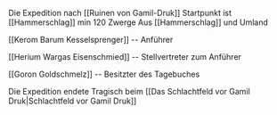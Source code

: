 Die Expedition nach [[Ruinen von Gamil-Druk]]
Startpunkt ist [[Hammerschlag]]
min 120 Zwerge Aus [[Hammerschlag]] und Umland

[[Kerom Barum Kesselsprenger]] -- Anführer

[[Herium Wargas Eisenschmied]] -- Stellvertreter zum Anführer




[[Goron Goldschmelz]] -- Besitzter des Tagebuches





Die Expedition endete Tragisch beim
[[Das Schlachtfeld vor Gamil Druk|Schlachtfeld vor Gamil Druk]]